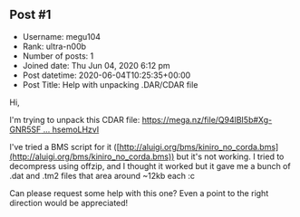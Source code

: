 ## Post #1
- Username: megu104
- Rank: ultra-n00b
- Number of posts: 1
- Joined date: Thu Jun 04, 2020 6:12 pm
- Post datetime: 2020-06-04T10:25:35+00:00
- Post Title: Help with unpacking .DAR/CDAR file

Hi, 

I'm trying to unpack this CDAR file: [https://mega.nz/file/Q94lBI5b#Xg-GNR5SF ... hsemoLHzvI](https://mega.nz/file/Q94lBI5b#Xg-GNR5SFqpRu4wZQGIWz7v-VjUHznoNlhsemoLHzvI)

I've tried a BMS script for it ([http://aluigi.org/bms/kiniro_no_corda.bms](http://aluigi.org/bms/kiniro_no_corda.bms)) but it's not working.
I tried to decompress using offzip, and I thought it worked but it gave me a bunch of .dat and .tm2 files that area around ~12kb each :c

Can please request some help with this one? 
Even a point to the right direction would be appreciated!
